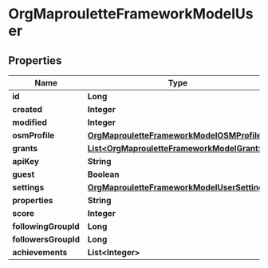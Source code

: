# OrgMaprouletteFrameworkModelUser

## Properties
Name | Type | Description | Notes
------------ | ------------- | ------------- | -------------
**id** | **Long** |  | 
**created** | **Integer** |  | 
**modified** | **Integer** |  | 
**osmProfile** | [**OrgMaprouletteFrameworkModelOSMProfile**](OrgMaprouletteFrameworkModelOSMProfile.md) |  | 
**grants** | [**List&lt;OrgMaprouletteFrameworkModelGrant&gt;**](OrgMaprouletteFrameworkModelGrant.md) |  | 
**apiKey** | **String** |  |  [optional]
**guest** | **Boolean** |  | 
**settings** | [**OrgMaprouletteFrameworkModelUserSettings**](OrgMaprouletteFrameworkModelUserSettings.md) |  | 
**properties** | **String** |  |  [optional]
**score** | **Integer** |  |  [optional]
**followingGroupId** | **Long** |  |  [optional]
**followersGroupId** | **Long** |  |  [optional]
**achievements** | **List&lt;Integer&gt;** |  |  [optional]
